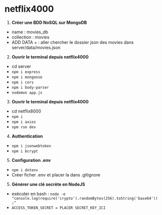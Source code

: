 # netflix4000

1. **Créer une BDD NoSQL sur MongoDB**

- name : movies_db
- collection : movies
- ADD DATA + : aller chercher le dossier json des movies dans server/data/movies.json

2. **Ouvrir le terminal depuis netflix4000**

- cd server
- `npm i express`
- `npm i mongoose`
- `npm i cors`
- `npm i body-parser`
- `nodemon app.js`

3. **Ouvrir le terminal depuis netflix4000**

- cd netflix8000
- `npm i`
- `npm i axios`
- `npm run dev`

4. **Authentication**

- `npm i jsonwebtoken`
- `npm i bcrypt`

5. **Configuration .env**

- `npm i dotenv`
- Créer ficher .env et placer la dans .gitignore

5. **Générer une clé secrète en NodeJS**

- exécuter en bash : `node -e "console.log(require('crypto').randomBytes(256).toString('base64'));"`
- `ACCESS_TOKEN_SECRET = PLACER SECRET_KEY_ICI`





